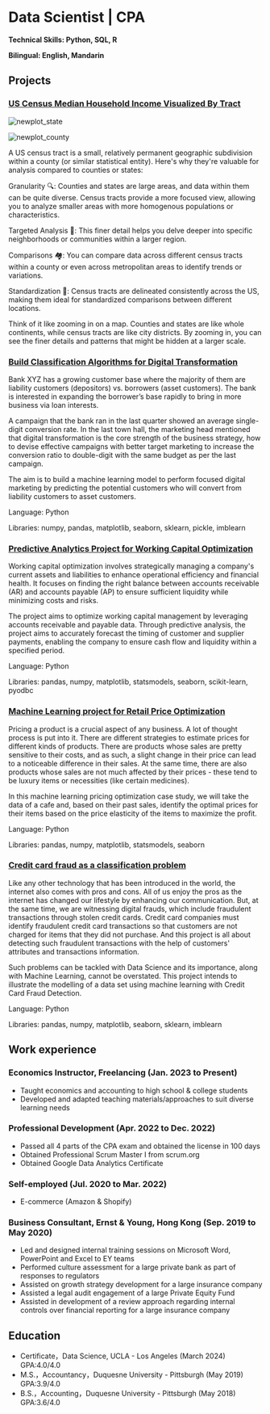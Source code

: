 # Data Scientist | CPA

**Technical Skills: Python, SQL, R**

**Bilingual: English, Mandarin**

## Projects

### [US Census Median Household Income Visualized By Tract](https://github.com/KJZou56/us_census_median_household_income_visualized_by_tract)
![newplot_state](https://github.com/KJZou56/KJZou56.github.io/assets/150881506/94d74fdb-8975-442f-96af-ac735b58d750)

![newplot_county](https://github.com/KJZou56/KJZou56.github.io/assets/150881506/ca0249e7-72e1-4ae5-8313-bee2f12dada7)


A US census tract is a small, relatively permanent geographic subdivision within a county (or similar statistical entity). Here's why they're valuable for analysis compared to counties or states:

Granularity 🔍: Counties and states are large areas, and data within them can be quite diverse. Census tracts provide a more focused view, allowing you to analyze smaller areas with more homogenous populations or characteristics.

Targeted Analysis 🎯: This finer detail helps you delve deeper into specific neighborhoods or communities within a larger region.

Comparisons 🏘️: You can compare data across different census tracts within a county or even across metropolitan areas to identify trends or variations.

Standardization 🧐: Census tracts are delineated consistently across the US, making them ideal for standardized comparisons between different locations.

Think of it like zooming in on a map. Counties and states are like whole continents, while census tracts are like city districts. By zooming in, you can see the finer details and patterns that might be hidden at a larger scale.

### [Build Classification Algorithms for Digital Transformation](https://github.com/KJZou56/digital-transformation)

Bank XYZ has a growing customer base where the majority of them are liability customers (depositors) vs. borrowers (asset customers). The bank is interested in expanding the borrower’s base rapidly to bring in more business via loan interests.

A campaign that the bank ran in the last quarter showed an average single-digit conversion rate. In the last town hall, the marketing head mentioned that digital transformation is the core strength of the business strategy, how to devise effective campaigns with better target marketing to increase the conversion ratio to double-digit with the same budget as per the last campaign.

The aim is to build a machine learning model to perform focused digital marketing by predicting the potential customers who will convert from liability customers to asset customers.

Language: Python

Libraries: numpy, pandas, matplotlib, seaborn, sklearn, pickle, imblearn

### [Predictive Analytics Project for Working Capital Optimization](https://github.com/KJZou56/Working-Capital-Optimization)

Working capital optimization involves strategically managing a company's current assets and liabilities to enhance operational efficiency and financial health. It focuses on finding the right balance between accounts receivable (AR) and accounts payable (AP) to ensure sufficient liquidity while minimizing costs and risks.

The project aims to optimize working capital management by leveraging accounts receivable and payable data. Through predictive analysis, the project aims to accurately forecast the timing of customer and supplier payments, enabling the company to ensure cash flow and liquidity within a specified period.

Language: Python

Libraries: pandas, numpy, matplotlib, statsmodels, seaborn, scikit-learn, pyodbc

### [Machine Learning project for Retail Price Optimization](https://github.com/KJZou56/price-optimization)

Pricing a product is a crucial aspect of any business. A lot of thought process is put into it. There are different strategies to estimate prices for different kinds of products. There are products whose sales are pretty sensitive to their costs, and as such, a slight change in their price can lead to a noticeable difference in their sales. At the same time, there are also products whose sales are not much affected by their prices - these tend to be luxury items or necessities (like certain medicines). 

In this machine learning pricing optimization case study, we will take the data of a cafe and, based on their past sales, identify the optimal prices for their items based on the price elasticity of the items to maximize the profit.

Language: Python

Libraries: pandas, numpy, matplotlib, statsmodels, seaborn

### [Credit card fraud as a classification problem](https://github.com/KJZou56/credit-card-fraud-detection)

Like any other technology that has been introduced in the world, the internet also comes with pros and cons. All of us enjoy the pros as the internet has changed our lifestyle by enhancing our communication. But, at the same time, we are witnessing digital frauds, which include fraudulent transactions through stolen credit cards. Credit card companies must identify fraudulent credit card transactions so that customers are not charged for items that they did not purchase. And this project is all about detecting such fraudulent transactions with the help of customers' attributes and transactions information.

Such problems can be tackled with Data Science and its importance, along with Machine Learning, cannot be overstated. This project intends to illustrate the modelling of a data set using machine learning with Credit Card Fraud Detection.

Language: Python

Libraries: pandas, numpy, matplotlib, seaborn, sklearn, imblearn

## Work experience
### Economics Instructor, Freelancing (Jan. 2023 to Present)
- Taught economics and accounting to high school & college students
- Developed and adapted teaching materials/approaches to suit diverse learning needs

### Professional Development (Apr. 2022 to Dec. 2022)
- Passed all 4 parts of the CPA exam and obtained the license in 100 days
- Obtained Professional Scrum Master I from scrum.org 
- Obtained Google Data Analytics Certificate 

### Self-employed (Jul. 2020 to Mar. 2022)
- E-commerce (Amazon & Shopify)

### Business Consultant, Ernst & Young, Hong Kong (Sep. 2019 to May 2020)
- Led and designed internal training sessions on Microsoft Word, PowerPoint and Excel to EY teams
- Performed culture assessment for a large private bank as part of responses to regulators
- Assisted on growth strategy development for a large insurance company
- Assisted a legal audit engagement of a large Private Equity Fund
- Assisted in development of a review approach regarding internal controls over financial reporting for a large insurance company

## Education
- Certificate，Data Science, UCLA - Los Angeles (March 2024) GPA:4.0/4.0
- M.S.，Accountancy，Duquesne University - Pittsburgh (May 2019) GPA:3.9/4.0
- B.S.，Accounting，Duquesne University - Pittsburgh (May 2018) GPA:3.6/4.0

